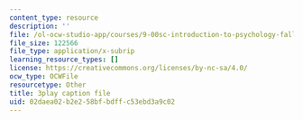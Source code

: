 ```yaml
---
content_type: resource
description: ''
file: /ol-ocw-studio-app/courses/9-00sc-introduction-to-psychology-fall-2011/02daea02b2e258bfbdffc53ebd3a9c02_lanmHS0JwYI.vtt
file_size: 122566
file_type: application/x-subrip
learning_resource_types: []
license: https://creativecommons.org/licenses/by-nc-sa/4.0/
ocw_type: OCWFile
resourcetype: Other
title: 3play caption file
uid: 02daea02-b2e2-58bf-bdff-c53ebd3a9c02
---
```

